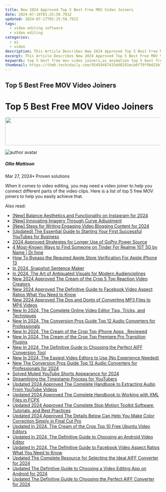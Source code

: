 ```yaml
---
title: New 2024 Approved Top 5 Best Free MOV Video Joiners
date: 2024-07-16T01:25:58.791Z
updated: 2024-07-17T01:25:58.791Z
tags: 
  - video editing software
  - video editing
categories: 
  - ai
  - video
description: This Article Describes New 2024 Approved Top 5 Best Free MOV Video Joiners
excerpt: This Article Describes New 2024 Approved Top 5 Best Free MOV Video Joiners
keywords: top 5 best free mov video joiners,ai animation top 5 best free wmv video joiners,5 best free mov video joiners,top 5 best free wmv video joiners,ai animation 5 best free mov video joiners,top 5 best free mov video cutters,top best 5 free mpeg video joiners
thumbnail: https://thmb.techidaily.com/92459487433dd8191ecb6f79f9b025b7d93038fc1418a5a54e50bbd98af412de.jpg
---
```


## Top 5 Best Free MOV Video Joiners

# Top 5 Best Free MOV Video Joiners

<!-- affiliate ads begin -->
<a href="https://vapordna.pxf.io/c/5597632/1494880/17238" target="_top" id="1494880"><img src="//a.impactradius-go.com/display-ad/17238-1494880" border="0" alt="" width="728" height="90"/></a><img height="0" width="0" src="https://imp.pxf.io/i/5597632/1494880/17238" style="position:absolute;visibility:hidden;" border="0" />
<!-- affiliate ads end -->
![author avatar](https://images.wondershare.com/filmora/article-images/ollie-mattison.jpg)

##### Ollie Mattison

 Mar 27, 2024• Proven solutions

 When it comes to video editing, you may need a video joiner to help you connect different parts of the video clips. Here is a list of top 5 free MOV joiners to help you easily achieve that.



<ins class="adsbygoogle"
      style="display:block"
      data-ad-client="ca-pub-7571918770474297"
      data-ad-slot="8358498916"
      data-ad-format="auto"
      data-full-width-responsive="true"></ins>
<span class="atpl-alsoreadstyle">Also read:</span>
<div><ul>
<li><a href="https://instagram-videos.techidaily.com/new-balance-aesthetics-and-functionality-on-instagram-for-2024/"><u>[New] Balance Aesthetics and Functionality on Instagram for 2024</u></a></li>
<li><a href="https://some-knowledge.techidaily.com/new-innovating-imagery-through-curve-adjustment/"><u>[New] Innovating Imagery Through Curve Adjustment</u></a></li>
<li><a href="https://vp-tips.techidaily.com/new-steps-for-writing-engaging-video-blogging-content-for-2024/"><u>[New] Steps for Writing Engaging Video Blogging Content for 2024</u></a></li>
<li><a href="https://facebook-video-share.techidaily.com/updated-the-essential-guide-to-starting-your-first-successful-youtubes-for-business/"><u>[Updated] The Essential Guide to Starting Your First Successful YouTubes for Business</u></a></li>
<li><a href="https://some-guidance.techidaily.com/2024-approved-strategies-for-longer-use-of-gopro-power-source/"><u>2024 Approved  Strategies for Longer Use of GoPro Power Source</u></a></li>
<li><a href="https://location-social.techidaily.com/4-most-known-ways-to-find-someone-on-tinder-for-realme-10t-5g-by-name-drfone-by-drfone-virtual-android/"><u>4 Most-Known Ways to Find Someone on Tinder For Realme 10T 5G by Name | Dr.fone</u></a></li>
<li><a href="https://ios-unlock.techidaily.com/how-to-bypass-the-required-apple-store-verification-for-apple-iphone-13-by-drfone-ios/"><u>How To Bypass the Required Apple Store Verification For Apple iPhone 13</u></a></li>
<li><a href="https://youtube-stream.techidaily.com/in-2024-snapshot-sentence-maker/"><u>In 2024, Snapshot Sentence Maker</u></a></li>
<li><a href="https://youtube-sure.techidaily.com/24-the-art-of-antiquated-visuals-for-modern-audienciplines/"><u>In 2024, The Art of Antiquated Visuals for Modern Audienciplines</u></a></li>
<li><a href="https://ai-video-apps.techidaily.com/new-2024-approved-the-cream-of-the-crop-5-top-reaction-video-creators/"><u>New 2024 Approved The Cream of the Crop 5 Top Reaction Video Creators</u></a></li>
<li><a href="https://ai-video-apps.techidaily.com/new-2024-approved-the-definitive-guide-to-facebook-video-aspect-ratios-what-you-need-to-know/"><u>New 2024 Approved The Definitive Guide to Facebook Video Aspect Ratios What You Need to Know</u></a></li>
<li><a href="https://ai-video-apps.techidaily.com/new-2024-approved-the-dos-and-donts-of-converting-mp3-files-to-mp4-videos/"><u>New 2024 Approved The Dos and Donts of Converting MP3 Files to MP4 Videos</u></a></li>
<li><a href="https://ai-video-apps.techidaily.com/new-in-2024-the-complete-online-video-editor-tips-tricks-and-techniques/"><u>New In 2024, The Complete Online Video Editor Tips, Tricks, and Techniques</u></a></li>
<li><a href="https://ai-video-apps.techidaily.com/new-in-2024-the-conversion-pros-guide-top-12-audio-converters-for-professionals/"><u>New In 2024, The Conversion Pros Guide Top 12 Audio Converters for Professionals</u></a></li>
<li><a href="https://ai-video-apps.techidaily.com/new-in-2024-the-cream-of-the-crop-top-iphone-apps-reviewed/"><u>New In 2024, The Cream of the Crop Top iPhone Apps , Reviewed</u></a></li>
<li><a href="https://ai-video-apps.techidaily.com/new-in-2024-the-cream-of-the-crop-top-premiere-pro-transition-plugins/"><u>New In 2024, The Cream of the Crop Top Premiere Pro Transition Plugins</u></a></li>
<li><a href="https://ai-video-apps.techidaily.com/new-in-2024-the-definitive-guide-to-choosing-the-perfect-aiff-conversion-tool/"><u>New In 2024, The Definitive Guide to Choosing the Perfect AIFF Conversion Tool</u></a></li>
<li><a href="https://ai-video-apps.techidaily.com/new-in-2024-the-easiest-video-editors-to-use-no-experience-needed/"><u>New In 2024, The Easiest Video Editors to Use (No Experience Needed)</u></a></li>
<li><a href="https://ai-video-apps.techidaily.com/new-the-conversion-pros-guide-top-12-audio-converters-for-professionals-for-2024/"><u>New The Conversion Pros Guide Top 12 Audio Converters for Professionals for 2024</u></a></li>
<li><a href="https://facebook-video-footage.techidaily.com/solved-muted-youtube-shorts-appearance-for-2024/"><u>Solved  Muted YouTube Shorts Appearance for 2024</u></a></li>
<li><a href="https://extra-resources.techidaily.com/streamlining-the-timestamp-process-for-youtubers/"><u>Streamlining the Timestamp Process for YouTubers</u></a></li>
<li><a href="https://ai-video-apps.techidaily.com/updated-2024-approved-the-complete-handbook-to-extracting-audio-from-youtube-videos/"><u>Updated 2024 Approved The Complete Handbook to Extracting Audio From YouTube Videos</u></a></li>
<li><a href="https://ai-video-apps.techidaily.com/updated-2024-approved-the-complete-handbook-to-working-with-xml-files-in-fcpx/"><u>Updated 2024 Approved The Complete Handbook to Working with XML Files in FCPX</u></a></li>
<li><a href="https://ai-video-apps.techidaily.com/updated-2024-approved-the-complete-stop-motion-toolkit-software-tutorials-and-best-practices/"><u>Updated 2024 Approved The Complete Stop Motion Toolkit Software, Tutorials, and Best Practices</u></a></li>
<li><a href="https://ai-video-apps.techidaily.com/updated-2024-approved-the-details-below-can-help-you-make-color-correction-simply-in-final-cut-pro/"><u>Updated 2024 Approved The Details Below Can Help You Make Color Correction Simply in Final Cut Pro</u></a></li>
<li><a href="https://ai-video-apps.techidaily.com/updated-in-2024-the-cream-of-the-crop-top-10-free-ubuntu-video-editors/"><u>Updated In 2024, The Cream of the Crop Top 10 Free Ubuntu Video Editors</u></a></li>
<li><a href="https://ai-video-apps.techidaily.com/updated-in-2024-the-definitive-guide-to-choosing-an-android-video-editor/"><u>Updated In 2024, The Definitive Guide to Choosing an Android Video Editor</u></a></li>
<li><a href="https://ai-video-apps.techidaily.com/updated-in-2024-the-definitive-guide-to-facebook-video-aspect-ratios-what-you-need-to-know/"><u>Updated In 2024, The Definitive Guide to Facebook Video Aspect Ratios What You Need to Know</u></a></li>
<li><a href="https://ai-video-apps.techidaily.com/updated-the-complete-resource-for-selecting-the-ideal-aiff-converter-for-2024/"><u>Updated The Complete Resource for Selecting the Ideal AIFF Converter for 2024</u></a></li>
<li><a href="https://ai-video-apps.techidaily.com/updated-the-definitive-guide-to-choosing-a-video-editing-app-on-android-for-2024/"><u>Updated The Definitive Guide to Choosing a Video Editing App on Android for 2024</u></a></li>
<li><a href="https://ai-video-apps.techidaily.com/updated-the-definitive-guide-to-choosing-the-perfect-aiff-converter-for-2024/"><u>Updated The Definitive Guide to Choosing the Perfect AIFF Converter for 2024</u></a></li>
</ul></div>
